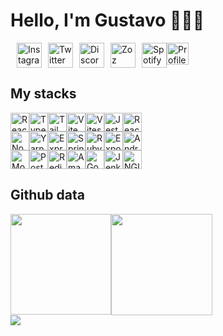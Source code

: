 
# Hello, I'm Gustavo 👨🏻‍💻 

<div style="display: flex; flex-direction: row; justify-content: flex-center;">
  <a style="margin-left: 10px;" href="https://instagram.com/guustavocl" target="_blank">
    <img src="https://zoz.gg/icons/social/instagram.png" width="40" alt="Instagram" />
  </a>
  <a style="margin-left: 10px;" href="https://twitter.com/guustavocl" target="_blank">
    <img src="https://zoz.gg/icons/social/twitter.png" width="40" alt="Twitter" />
  </a>
  <a style="margin-left: 10px;" href="https://discord.com/Gustavo~#1500" target="_blank">
    <img src="https://zoz.gg/icons/social/discord.png" width="40" alt="Discord" />
  </a>
  <a style="margin-left: 10px;" href="https://zoz.gg/gustavo" target="_blank">
    <img src="https://zoz.gg/icons/social/zozfav.png" width="40" alt="Zoz" />
  </a>
  <a style="margin-left: 10px;" href="https://open.spotify.com/user/guustavocl" target="_blank">
    <img src="https://zoz.gg/icons/social/spotify2.png" width="40" alt="Spotify" />
  </a>
  
  <img src="https://komarev.com/ghpvc/?username=guustavocl&color=blue" height="35" alt="Profile count" />
  
</div>

## My stacks
<div style="display: flex; flex-direction: row; justify-content: flex-center;">
  <img src="https://img.shields.io/badge/-React-0041a8?style=flat&logo=React&logoColor=white" height="30" alt="React" />
  <img src="https://img.shields.io/badge/-Typescript-0041a8?style=flat&logo=TypeScript&logoColor=white" height="30" alt="Typescript" />
  <img src="https://img.shields.io/badge/-Tailwind CSS-0041a8?style=flat&logo=TailwindCSS&logoColor=white" height="30" alt="Tailwind CSS" />
  <img src="https://img.shields.io/badge/-Vite-0041a8?style=flat&logo=Vite&logoColor=white" height="30" alt="Vite" />
  <img src="https://img.shields.io/badge/-Vitest-0041a8?style=flat&logo=Vitest&logoColor=white" height="30" alt="Vitest" />
  <img src="https://img.shields.io/badge/-Jest-0041a8?style=flat&logo=Jest&logoColor=white" height="30" alt="Jest" />
  <img src="https://img.shields.io/badge/-React Query-0041a8?style=flat&logo=ReactQuery&logoColor=white" height="30" alt="React Query" />
</div>

<div style="display: flex; flex-direction: row; justify-content: flex-center;">
  <img src="https://img.shields.io/badge/-Node.js-4900bf?style=flat&logo=Node.js&logoColor=white" height="30" alt="NodeJS" />
  <img src="https://img.shields.io/badge/-Yarn-4900bf?style=flat&logo=Yarn&logoColor=white" height="30" alt="Yarn" />
  <img src="https://img.shields.io/badge/-ExpressJs-4900bf?style=flat&logo=Express&logoColor=white" height="30" alt="ExpressJS" />
  <img src="https://img.shields.io/badge/-Spring-4900bf?style=flat&logo=Spring&logoColor=white" height="30" alt="Spring" />
  <img src="https://img.shields.io/badge/-RubyOnRails-4900bf?style=flat&logo=RubyonRails&logoColor=white" height="30" alt="Ruby on Rails" />
  <img src="https://img.shields.io/badge/-Expo-4900bf?style=flat&logo=Expo&logoColor=white" height="30" alt="Expo" />
  <img src="https://img.shields.io/badge/-Android Studio-4900bf?style=flat&logo=AndroidStudio&logoColor=white" height="30" alt="Android Studio" />  
</div>

<div style="display: flex; flex-direction: row; justify-content: flex-center;">
  <img src="https://img.shields.io/badge/-MongoDB-c70050?style=flat&logo=MongoDB&logoColor=white" height="30" alt="MongoDB" />
  <img src="https://img.shields.io/badge/-PostgreSQL-c70050?style=flat&logo=PostgreSQL&logoColor=white" height="30" alt="PostgreSQL" />
  <img src="https://img.shields.io/badge/-Redis-c70050?style=flat&logo=Redis&logoColor=white" height="30" alt="Redis" />  
  <img src="https://img.shields.io/badge/-AWS-c70050?style=flat&logo=AmazonAWS&logoColor=white" height="30" alt="Amazon AWS" />
  <img src="https://img.shields.io/badge/-Google Cloud-c70050?style=flat&logo=GoogleCloud&logoColor=white" height="30" alt="Google Cloud" />
  <img src="https://img.shields.io/badge/-Jenkins-c70050?style=flat&logo=Jenkins&logoColor=white" height="30" alt="Jenkins" />
  <img src="https://img.shields.io/badge/-NGINX-c70050?style=flat&logo=NGINX&logoColor=white" height="30" alt="NGINX" />
</div>

## Github data

<div style="display: flex; flex-direction: column">
  <div style="display: flex; flex-direction: row">
    <img
	height="161"
        src="http://github-profile-summary-cards.vercel.app/api/cards/stats?username=guustavocl&theme=2077"
     />
     <img
        height="162"
        src="https://github-readme-streak-stats.herokuapp.com?user=guustavocl&theme=radical&hide_border=true&date_format=n%2Fj%5B%2FY%5D"
      />
   </div>
   <div style="display: flex; flex-direction: column">
      <img
        style="max-width: 98%"
        src="http://github-profile-summary-cards.vercel.app/api/cards/profile-details?username=guustavocl&theme=2077"
      />
   </div
</div>

